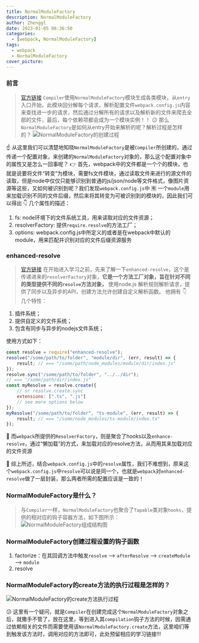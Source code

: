```yaml
---
title: NormalModuleFactory
description: NormalModuleFactory
author: Zhenggl
date: 2023-01-05 06:36:50
categories:
  - [webpack, NormalModuleFactory]
tags:
  - webpack
  - NormalModuleFactory
cover_picture:
---
```


### 前言
> [官方链接](https://webpack.docschina.org/api/normalmodulefactory-hooks/)
> `Compiler`使用`NormalModuleFactory`模块生成各类模块，从`entry`入口开始，此模块回分解每个请求，解析配置文件`webpack.config.js`内容来查找进一步的请求，然后通过分解所有的请求以及解析新的文件来爬去全部的文件，最后，每个依赖项都会成为一个模块实例！！
> :confused: 那么`NormalModuleFactory`是如何从entry开始来解析的呢？解析过程是怎样的？
![NormalModuleFactory的创建过程](NormalModuleFactory的创建过程.png)

:point_up: 从这里我们可以清楚地知晓`NormalModuleFactory`是被`Compiler`所创建的，通过传递一个配置对象，来创建的`NormalModuleFactory`对象的，那么这个配置对象中的属性又是怎么一回事呢？
:point_right: 首先，webpack中的文件都是一个个的模块，也就是说要将文件“转变”为模块，需要fs文件模块，通过读取文件来进行的源文件的读取，但是node中仅仅只能够识别到普通的js/json/node等文件格式，像图片资源等这些，又如何被识别到呢？我们发现`webpack.config.js`中 :u6709: 一个`module`用来加载识别不同的文件后缀，然后来将其转变为可被识别到的模块的，因此我们可以得出 :point_down: 几个属性的描述：
1. fs: node环境下的文件系统工具，用来读取对应的文件资源；
2. resolverFactory: 提供`require.resolve`的方法工厂；
3. options: webpack.config.js中所定义的或者是在webpack中默认的module，用来匹配并识别对应的文件后缀资源服务

### enhanced-resolve
> [官方链接](https://www.npmjs.com/package/enhanced-resolve)
> 在开始进入学习之前，先来了解一下`enhanced-resolve`，这个是传递进来的`resolverFactory`对象，**它是一个方法工厂对象，旨在针对不同的类型提供不同的`resolve`方法对象，**
> 使用node.js 解析规则解析请求，提供了同步以及异步的API，创建方法允许创建自定义解析函数。
> 他拥有 :point_down: 几个特性：
1. 插件系统；
2. 提供自定义的文件系统；
3. 包含有同步与异步的nodejs文件系统；

使用方式如下：
```javascript
const resolve = require("enhanced-resolve");
resolve("/some/path/to/folder", "module/dir", (err, result) => {
	result; // === "/some/path/node_modules/module/dir/index.js"
});
resolve.sync("/some/path/to/folder", "../../dir");
// === "/some/path/dir/index.js"
const myResolve = resolve.create({
	// or resolve.create.sync
	extensions: [".ts", ".js"]
	// see more options below
});
myResolve("/some/path/to/folder", "ts-module", (err, result) => {
	result; // === "/some/node_modules/ts-module/index.ts"
});
```

:stars: 而`webpack`所提供的`ResolverFactory`，则是聚合了hooks以及`enhance-resolve`，通过“懒加载”的方式，来加载对应的resolve方法，从而用其来加载对应的文件资源

:stars: 综上所述，结合`webpack.config.js`中的`resolve`属性，我们不难想到，原来这个`webpack.config.js`中`resolve`可以说是同一个，也就是`webpack`对`enhanced-resolve`做了一层封装，那么两者所需的配置应该是一致的！

### NormalModuleFactory是什么？
> 与`Compiler`一样，`NormalModuleFactory`也聚合了`Tapable`类对象`hooks`，提供的相对应的钩子容器方法，如下图所示：
> ![NormalModuleFactory组成结构图](NormalModuleFactory组成结构图.png)

### NormalModuleFactory创建过程设置的钩子函数
1. factorize：在其回调方法中触发`resolve` --> `afterResolve` --> `createModule` --> `module`
2. resolve

### NormalModuleFactory的create方法的执行过程是怎样的？
![NormalModuleFactory的create方法执行过程](NormalModuleFactory的create方法执行过程.jpg)

:confused: 这里有一个疑问，就是`Compiler`在创建完成这个`NormalModuleFactory`对象之后，就撒手不管了，放在这里，等到进入其`compilation`钩子方法的时候，因需通过依赖相关的文件而需要使用该`NormalModuleFactory.create`方法，这里咱们等到触发该方法时，调用对应的方法即可，此处预留相应的学习链接!!!